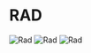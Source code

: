 RAD
======
![Rad](http://i.imgur.com/Z7N6qVY.jpg?1)
![Rad](http://i.imgur.com/Cg3S95Q.png?1)
![Rad](http://i.imgur.com/z6DmwY9.jpg?1)
